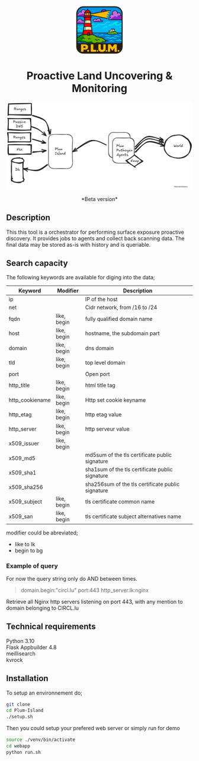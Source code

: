 
<div align="center">
  <img alt="d4-Plum-Island" src="https://raw.githubusercontent.com/D4-project/Plum-Island/master/documentation/media/plum_logo.png"   style="width:25%;" />

<h1> Proactive Land Uncovering & Monitoring </h1>
  <img alt="d4-Plum-Island" src="https://raw.githubusercontent.com/D4-project/Plum-Island/master/documentation/media/plum_overview.png" />
</div>
<p>
<center>
*Beta version*
</center>
</p>

## Description
This this tool is a orchestrator for performing surface exposure proactive discovery.
It provides jobs to agents and collect back scanning data. The final data may be stored
as-is with history and is queriable.

## Search capacity

The following keywords are available for diging into the data;

| Keyword | Modifier | Description |
| -------- | -------- | -------- |
| ip     |      | IP of the host  |
| net | | Cidr network, from /16 to /24 |
| fqdn | like, begin| fully qualified domain name|
| host | like, begin  | hostname, the subdomain part |
| domain | like, begin | dns domain |
| tld | like, begin | top level domain | 
| port | | Open port |
| http_title | like, begin | html title tag |
| http_cookiename | like, begin | Http set cookie keyname |
| http_etag | like, begin | http etag value |
| http_server | like, begin | http serveur value |
| x509_issuer | like, begin | 
| x509_md5 | | md5sum of the tls  certificate public signature   
| x509_sha1 | | sha1sum of the tls certificate public signature | 
| x509_sha256 | | sha256sum of the tls certificate public signature | 
|x509_subject |like, begin | tls certificate common name  |
|x509_san |like, begin |  tls certificate subject alternatives name |

modifier could be abreviated;  
* like to lk
* begin to bg

### Example of query
For now the query string only do AND between times.

>domain.begin:"circl.lu" port:443 http_server.lk:nginx

Retrieve all Nginx http servers listening on port 443, with any mention to domain belonging to CIRCL.lu


## Technical requirements
Python 3.10  
Flask Appbuilder 4.8  
meillisearch  
kvrock

## Installation

To setup an environnement do;

```bash
git clone 
cd Plum-Island
./setup.sh
```
Then you could setup your prefered web server or simply run for demo

```bash
source ./venv/bin/activate  
cd webapp  
python run.sh  
```